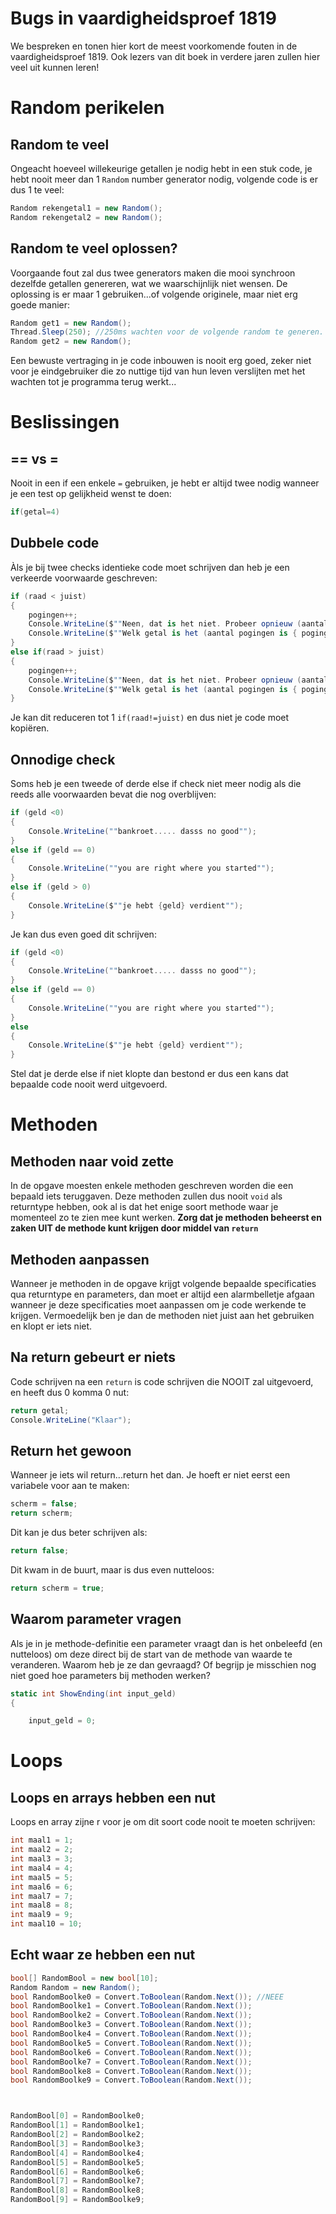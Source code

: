 # Bugs in vaardigheidsproef 1819

We bespreken en tonen hier kort de meest voorkomende fouten in de vaardigheidsproef 1819. Ook lezers van dit boek in verdere jaren zullen hier veel uit kunnen leren!

# Random perikelen

## Random te veel

Ongeacht hoeveel willekeurige getallen je nodig hebt in een stuk code, je hebt nooit meer dan 1 ``Random`` number generator nodig, volgende code is er dus 1 te veel:

```csharp
Random rekengetal1 = new Random();
Random rekengetal2 = new Random();
```

## Random te veel oplossen?

Voorgaande fout zal dus twee generators maken die mooi synchroon dezelfde getallen genereren, wat we waarschijnlijk niet wensen. De oplossing is er maar 1 gebruiken...of volgende originele, maar niet erg goede manier:

```csharp
Random get1 = new Random();
Thread.Sleep(250); //250ms wachten voor de volgende random te generen. Anders altijd hetzelfde getal.
Random get2 = new Random();
```

Een bewuste vertraging in je code inbouwen is nooit erg goed, zeker niet voor je eindgebruiker die zo nuttige tijd van hun leven verslijten met het wachten tot je programma terug werkt...

# Beslissingen

## == vs =

Nooit in een if een enkele ``=`` gebruiken, je hebt er altijd twee nodig wanneer je een test op gelijkheid wenst te doen:

```csharp
if(getal=4)
```

## Dubbele code

Àls je bij twee checks identieke code moet schrijven dan heb je een verkeerde voorwaarde geschreven:

```csharp
if (raad < juist)
{
    pogingen++;
    Console.WriteLine($""Neen, dat is het niet. Probeer opnieuw (aantal pogingen is {pogingen})"");
    Console.WriteLine($""Welk getal is het (aantal pogingen is { pogingen})"");
}
else if(raad > juist)
{
    pogingen++;
    Console.WriteLine($""Neen, dat is het niet. Probeer opnieuw (aantal pogingen is {pogingen})"");
    Console.WriteLine($""Welk getal is het (aantal pogingen is { pogingen})"");
}
```

Je kan dit reduceren tot 1 ``if(raad!=juist)`` en dus niet je code moet kopiëren.

## Onnodige check

Soms heb je een tweede of derde else if check niet meer nodig als die reeds alle voorwaarden bevat die nog overblijven:

```csharp
if (geld <0)
{
    Console.WriteLine(""bankroet..... dasss no good"");
}
else if (geld == 0)
{
    Console.WriteLine(""you are right where you started"");
}
else if (geld > 0) 
{
    Console.WriteLine($""je hebt {geld} verdient"");
}
```

Je kan dus even goed dit schrijven:
```csharp
if (geld <0)
{
    Console.WriteLine(""bankroet..... dasss no good"");
}
else if (geld == 0)
{
    Console.WriteLine(""you are right where you started"");
}
else 
{
    Console.WriteLine($""je hebt {geld} verdient"");
}
```

Stel dat je derde else if niet klopte dan bestond er dus een kans dat bepaalde code nooit werd uitgevoerd.

# Methoden

## Methoden naar void zette

In de opgave moesten enkele methoden geschreven worden die een bepaald iets teruggaven. Deze methoden zullen dus nooit ``void`` als returntype hebben, ook al is dat het enige soort methode waar je momenteel zo te zien mee kunt werken. **Zorg dat je methoden beheerst en zaken UIT de methode kunt krijgen door middel van ``return``**

## Methoden aanpassen

Wanneer je methoden in de opgave krijgt volgende bepaalde specificaties qua returntype en parameters, dan moet er altijd een alarmbelletje afgaan wanneer je deze specificaties moet aanpassen om je code werkende te krijgen. Vermoedelijk ben je dan de methoden niet juist aan het gebruiken en klopt er iets niet.

## Na return gebeurt er niets

Code schrijven na een ``return`` is code schrijven die NOOIT zal uitgevoerd, en heeft dus 0 komma 0 nut:

```csharp
return getal;
Console.WriteLine("Klaar");
```

## Return het gewoon

Wanneer je iets wil return...return het dan. Je hoeft er niet eerst een variabele voor aan te maken:

```csharp
scherm = false;
return scherm;

```

Dit kan je dus beter schrijven als:

```csharp
return false;
```

Dit kwam in de buurt, maar is dus even nutteloos:

```csharp
return scherm = true;
```

## Waarom parameter vragen

Als je in je methode-definitie een parameter vraagt dan is het onbeleefd (en nutteloos) om deze direct bij de start van de methode van waarde te veranderen. Waarom heb je ze dan gevraagd? Of begrijp je misschien nog niet goed hoe parameters bij methoden werken?

```csharp
static int ShowEnding(int input_geld)
{

    input_geld = 0;
```

# Loops

## Loops en arrays hebben een nut

Loops en array zijne r voor je om dit soort code nooit te moeten schrijven:

```csharp
int maal1 = 1;
int maal2 = 2;
int maal3 = 3;
int maal4 = 4;
int maal5 = 5;
int maal6 = 6;
int maal7 = 7;
int maal8 = 8;
int maal9 = 9;
int maal10 = 10;
```

## Echt waar ze hebben een nut

```csharp
bool[] RandomBool = new bool[10];
Random Random = new Random();
bool RandomBoolke0 = Convert.ToBoolean(Random.Next()); //NEEE
bool RandomBoolke1 = Convert.ToBoolean(Random.Next());
bool RandomBoolke2 = Convert.ToBoolean(Random.Next());
bool RandomBoolke3 = Convert.ToBoolean(Random.Next());
bool RandomBoolke4 = Convert.ToBoolean(Random.Next());
bool RandomBoolke5 = Convert.ToBoolean(Random.Next());
bool RandomBoolke6 = Convert.ToBoolean(Random.Next());
bool RandomBoolke7 = Convert.ToBoolean(Random.Next());
bool RandomBoolke8 = Convert.ToBoolean(Random.Next());
bool RandomBoolke9 = Convert.ToBoolean(Random.Next());



RandomBool[0] = RandomBoolke0;
RandomBool[1] = RandomBoolke1;
RandomBool[2] = RandomBoolke2;
RandomBool[3] = RandomBoolke3;
RandomBool[4] = RandomBoolke4;
RandomBool[5] = RandomBoolke5;
RandomBool[6] = RandomBoolke6;
RandomBool[7] = RandomBoolke7;
RandomBool[8] = RandomBoolke8;
RandomBool[9] = RandomBoolke9;
```